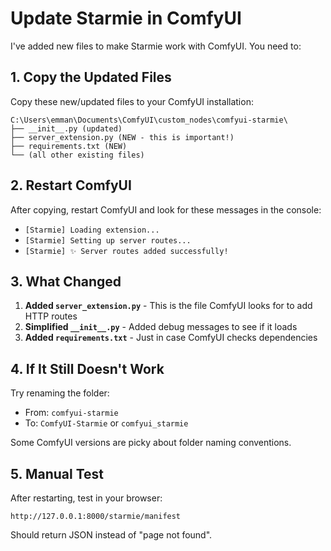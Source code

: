 # Update Starmie in ComfyUI

I've added new files to make Starmie work with ComfyUI. You need to:

## 1. Copy the Updated Files

Copy these new/updated files to your ComfyUI installation:
```
C:\Users\emman\Documents\ComfyUI\custom_nodes\comfyui-starmie\
├── __init__.py (updated)
├── server_extension.py (NEW - this is important!)
├── requirements.txt (NEW)
└── (all other existing files)
```

## 2. Restart ComfyUI

After copying, restart ComfyUI and look for these messages in the console:
- `[Starmie] Loading extension...`
- `[Starmie] Setting up server routes...`
- `[Starmie] ✨ Server routes added successfully!`

## 3. What Changed

1. **Added `server_extension.py`** - This is the file ComfyUI looks for to add HTTP routes
2. **Simplified `__init__.py`** - Added debug messages to see if it loads
3. **Added `requirements.txt`** - Just in case ComfyUI checks dependencies

## 4. If It Still Doesn't Work

Try renaming the folder:
- From: `comfyui-starmie`
- To: `ComfyUI-Starmie` or `comfyui_starmie`

Some ComfyUI versions are picky about folder naming conventions.

## 5. Manual Test

After restarting, test in your browser:
```
http://127.0.0.1:8000/starmie/manifest
```

Should return JSON instead of "page not found".